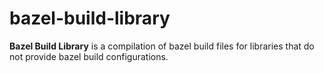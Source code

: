 # bazel-build-library
**Bazel Build Library** is a compilation of bazel build files for libraries that do not provide bazel build configurations.
